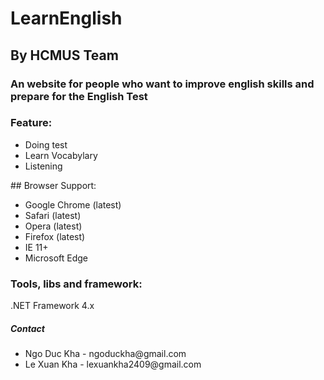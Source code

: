 # LearnEnglish
## By HCMUS Team
### An website for people who want to improve english skills and prepare for the English Test
### Feature:
<ul>
    <li> Doing test </li>
    <li> Learn Vocabylary </li>
    <li> Listening  </li>
</ul>
## Browser Support:
<ul>
    <li> Google Chrome (latest) </li>
    <li> Safari (latest) </li>
    <li> Opera (latest) </li>
    <li> Firefox (latest) </li>
    <li> IE 11+ </li>
    <li> Microsoft Edge </li>
</ul>

### Tools, libs and framework:
<p>.NET Framework 4.x</p>
<h5>Contact</h5>
<ul>
<li>Ngo Duc Kha - ngoduckha@gmail.com</li>
<li>Le Xuan Kha - lexuankha2409@gmail.com</li>
</ul>



